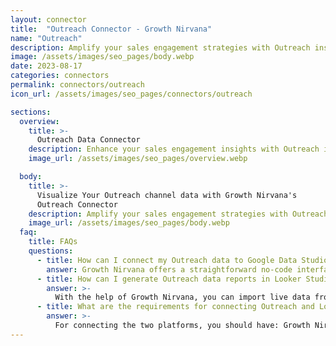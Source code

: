 ```yaml
---
layout: connector
title:  "Outreach Connector - Growth Nirvana"
name: "Outreach"
description: Amplify your sales engagement strategies with Outreach insights integrated into Looker Studio.
image: /assets/images/seo_pages/body.webp
date: 2023-08-17
categories: connectors
permalink: connectors/outreach
icon_url: /assets/images/seo_pages/connectors/outreach

sections:
  overview:
    title: >-
      Outreach Data Connector
    description: Enhance your sales engagement insights with Outreach integration. Seamlessly merge sales activity data from Outreach with Looker Studio's analytical capabilities, unlocking insights that shape sales strategies, lead engagement, and operational excellence.
    image_url: /assets/images/seo_pages/overview.webp

  body:
    title: >-
      Visualize Your Outreach channel data with Growth Nirvana's
      Outreach Connector
    description: Amplify your sales engagement strategies with Outreach insights integrated into Looker Studio.
    image_url: /assets/images/seo_pages/body.webp
  faq:
    title: FAQs
    questions:
      - title: How can I connect my Outreach data to Google Data Studio/Looker Studio?
        answer: Growth Nirvana offers a straightforward no-code interface to connect to Outreach data sources.
      - title: How can I generate Outreach data reports in Looker Studio?
        answer: >-
          With the help of Growth Nirvana, you can import live data from Outreach into Looker Studio. These data can be viewed in charts, tables, and dashboards to generate branded reports that can be shared instantly.
      - title: What are the requirements for connecting Outreach and Looker Studio?
        answer: >-
          For connecting the two platforms, you should have: Growth Nirvana Account and Outreach Ads Account
---
```

